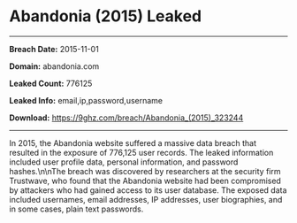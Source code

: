 # Abandonia (2015) Leaked

------------
**Breach Date:** 2015-11-01

**Domain:** abandonia.com

**Leaked Count:** 776125

**Leaked Info:** email,ip,password,username

**Download:** https://9ghz.com/breach/Abandonia_(2015)_323244

------------
In 2015, the Abandonia website suffered a massive data breach that resulted in the exposure of 776,125 user records. The leaked information included user profile data, personal information, and password hashes.\n\nThe breach was discovered by researchers at the security firm Trustwave, who found that the Abandonia website had been compromised by attackers who had gained access to its user database. The exposed data included usernames, email addresses, IP addresses, user biographies, and in some cases, plain text passwords.
